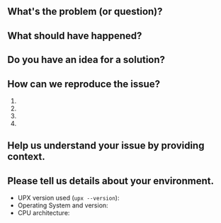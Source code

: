 <!---

IF YOU REMOVE THIS TEMPLATE WE WILL CLOSE YOUR ISSUE WITHOUT RESPONSE.
Just read it and fill in the details we're asking, it saves so much of our time.

-->

## What's the problem (or question)?
<!--- If describing a bug, tell us what happens instead of the expected behavior -->
<!--- If suggesting a change/improvement, explain the difference from current behavior -->

## What should have happened?
<!--- If you're describing a bug, tell us what should happen -->
<!--- If you're suggesting a change/improvement, tell us how it should work -->

## Do you have an idea for a solution?
<!--- Not obligatory, but suggest a fix/reason for the bug, -->
<!--- or ideas how to implement the addition or change -->

## How can we reproduce the issue?
<!--- Provide unambiguous set of steps to reproduce this bug. Include code to reproduce, if relevant -->
1.
2.
3.
4.

## Help us understand your issue by providing context.
<!--- How has this issue affected you? What are you trying to accomplish? -->
<!--- Providing context helps us come up with a solution that is most useful in the real world -->

## Please tell us details about your environment.
<!--- Include as many relevant details about the environment you experienced the bug in -->
* UPX version used (`upx --version`):
* Operating System and version:
* CPU architecture:
